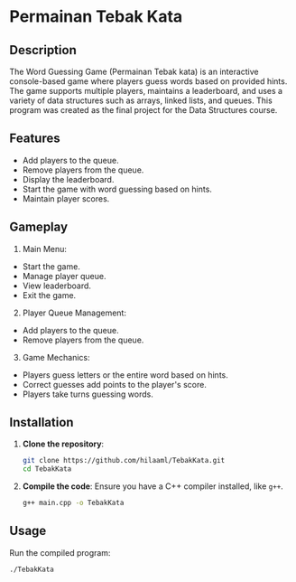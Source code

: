 # Permainan Tebak Kata

## Description

The Word Guessing Game (Permainan Tebak kata) is an interactive console-based game where players guess words based on provided hints. The game supports multiple players, maintains a leaderboard, and uses a variety of data structures such as arrays, linked lists, and queues.
This program was created as the final project for the Data Structures course.

## Features

- Add players to the queue.
- Remove players from the queue.
- Display the leaderboard.
- Start the game with word guessing based on hints.
- Maintain player scores.

## **Gameplay**

1. Main Menu:
  - Start the game.
  - Manage player queue.
  - View leaderboard.
  - Exit the game.
2. Player Queue Management:
  - Add players to the queue.
  - Remove players from the queue.
3. Game Mechanics:
  - Players guess letters or the entire word based on hints.
  - Correct guesses add points to the player's score.
  - Players take turns guessing words.

## Installation

1. **Clone the repository**:
    ```bash
    git clone https://github.com/hilaaml/TebakKata.git
    cd TebakKata
    ```

2. **Compile the code**:
    Ensure you have a C++ compiler installed, like `g++`.
    ```bash
    g++ main.cpp -o TebakKata
    ```

## Usage

Run the compiled program:
```bash
./TebakKata
